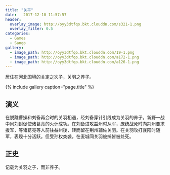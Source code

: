 ```yaml
---
title: "关平"
date:   2017-12-10 11:57:57
header:
  overlay_image: http://oyy3dtfqo.bkt.clouddn.com/s321-1.png
  overlay_filter: 0.5
categories:
  - Games
  - Sango
gallery:
  - image_path: http://oyy3dtfqo.bkt.clouddn.com/19-1.png
  - image_path: http://oyy3dtfqo.bkt.clouddn.com/a172-1.png
  - image_path: http://oyy3dtfqo.bkt.clouddn.com/a126-1.png
---
```


居住在河北国境的关定之次子，关羽之养子。

{% include gallery caption="page.title" %}

## 演义

在脱離曹操和刘备再会时的关羽相遇，经刘备穿针引线成为关羽的养子。新野一战中同刘封促使诸葛亮的火计成功。在刘备进攻益州时从军，庞统战死时向荆州要求援军，等诸葛亮等人前往益州後，转而留在荆州辅佐关羽。在关羽攻打襄阳时随军，表现十分活跃。但受孙权突袭，在麦城同关羽被捕皆被处死。

## 正史

记载为关羽之子，而非养子。